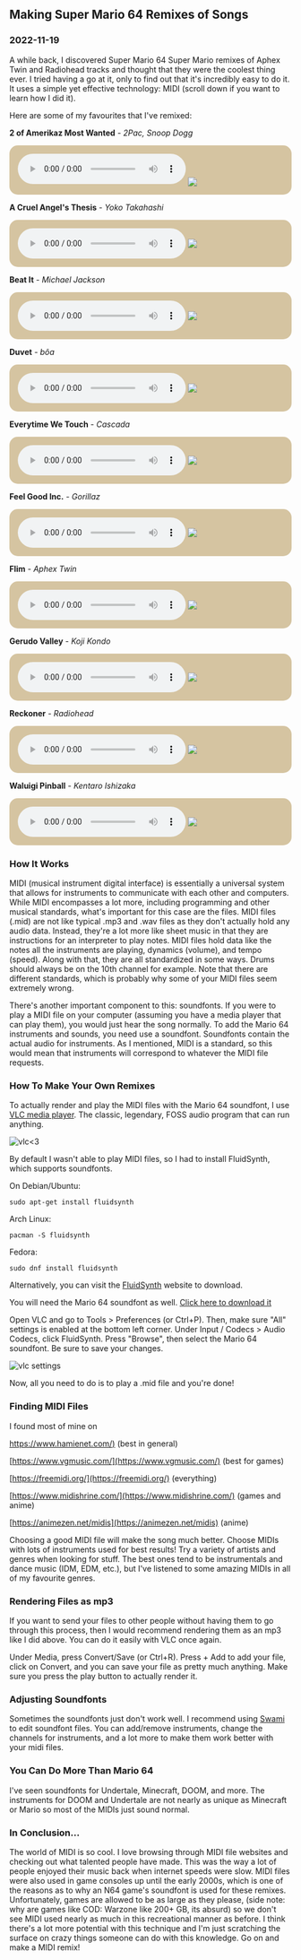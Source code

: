 <!---
title:Making Super Mario 64 Remixes of Songs
date:Sat, 19 Nov 2022 12:00:00 EST
description:Who knew making remixes could be so easy
--->

## Making Super Mario 64 Remixes of Songs

### 2022-11-19

A while back, I discovered Super Mario 64 Super Mario remixes of Aphex Twin and Radiohead tracks and thought that they were the coolest thing ever. I tried having a go at it, only to find out that it's incredibly easy to do it. It uses a simple yet effective technology: MIDI (scroll down if you want to learn how I did it).

Here are some of my favourites that I've remixed:

**2 of Amerikaz Most Wanted** - _2Pac, Snoop Dogg_

<div style="
background-color: #d5c4a1;
padding:15px;
border-radius: 15px;
max-width: 615px">
<audio controls><source src="../assets/audio/2_Of_Bowzaz_Most_Wanted.mp3" type="audio/mpeg"></audio>
<img class="no-border" style="max-height:100px;vertical-align: middle;" src="../assets/images/snoop.gif">
</div>

**A Cruel Angel's Thesis** - _Yoko Takahashi_

<div style="
background-color: #d5c4a1;
padding:15px;
border-radius: 15px;
max-width: 615px">
<audio controls style="vertical-align: middle;"><source src="../assets/audio/cruel_goombas_thesis.mp3" type="audio/mpeg"></audio>
<img class="no-border" style="max-height:100px;vertical-align: middle;" src="../assets/images/asuka_dance.gif">
</div>

**Beat It** - _Michael Jackson_

<div style="
background-color: #d5c4a1;
padding:15px;
border-radius: 15px;
max-width: 615px">
<audio controls style="vertical-align: middle;"><source src="../assets/audio/beat_it64.mp3" type="audio/mpeg"></audio>
<img class="no-border" style="max-height:100px;vertical-align: middle;" src="../assets/images/mario_jackson.gif">
</div>

**Duvet** - _bôa_

<div style="
background-color: #d5c4a1;
padding:15px;
border-radius: 15px;
max-width: 615px">
<audio controls style="vertical-align: middle;">><source src="../assets/audio/serial_experiments_mario.mp3" type="audio/mpeg"></audio>
<img class="no-border" style="max-height:100px;vertical-align: middle;" src="../assets/images/lain_dance.gif">
</div>

**Everytime We Touch** - _Cascada_

<div style="
background-color: #d5c4a1;
padding:15px;
border-radius: 15px;
max-width: 615px">
<audio controls style="vertical-align: middle;"><source src="../assets/audio/EverytimeWeTouch64.mp3" type="audio/mpeg"></audio>
<img class="no-border" style="max-height:100px;vertical-align: middle;" src="../assets/images/baby.gif">
</div>

**Feel Good Inc.** - _Gorillaz_

<div style="
background-color: #d5c4a1;
padding:15px;
border-radius: 15px;
max-width: 615px">
<audio controls style="vertical-align: middle;"><source src="../assets/audio/FeelGoombaInc.mp3" type="audio/mpeg"></audio>
<img class="no-border" style="max-height:100px;vertical-align: middle;" src="../assets/images/gorillaz.gif">
</div>

**Flim** - _Aphex Twin_

<div style="
background-color: #d5c4a1;
padding:15px;
border-radius: 15px;
max-width: 615px">
<audio controls style="vertical-align: middle;"><source src="../assets/audio/flim64.mp3" type="audio/mpeg"></audio>
<img class="no-border" style="max-height:100px;vertical-align: middle;" src="../assets/images/afx_dance.gif">
</div>

**Gerudo Valley** - _Koji Kondo_

<div style="
background-color: #d5c4a1;
padding:15px;
border-radius: 15px;
max-width: 615px">
<audio controls style="vertical-align: middle;"><source src="../assets/audio/gerudo64.mp3" type="audio/mpeg"></audio>
<img class="no-border" style="max-height:100px;vertical-align: middle;" src="../assets/images/lonk.gif">
</div>

**Reckoner** - _Radiohead_

<div style="
background-color: #d5c4a1;
padding:15px;
border-radius: 15px;
max-width: 615px">
<audio controls style="vertical-align: middle;"><source src="../assets/audio/reckon64.mp3" type="audio/mpeg"></audio>
<img class="no-border" style="max-height:100px;vertical-align: middle;" src="../assets/images/thomdance.gif">
</div>

**Waluigi Pinball** - _Kentaro Ishizaka_

<div style="
background-color: #d5c4a1;
padding:15px;
border-radius: 15px;
max-width: 615px">
<audio controls style="vertical-align: middle;"><source src="../assets/audio/waluigi64.mp3" type="audio/mpeg"></audio>
<img class="no-border" style="max-height:100px;vertical-align: middle;" src="../assets/images/waluigi.gif">
</div>

### How It Works

MIDI (musical instrument digital interface) is essentially a universal system that allows for instruments to communicate with each other and computers. While MIDI encompasses a lot more, including programming and other musical standards, what's important for this case are the files. MIDI files (.mid) are not like typical .mp3 and .wav files as they don't actually hold any audio data. Instead, they're a lot more like sheet music in that they are instructions for an interpreter to play notes. MIDI files hold data like the notes all the instruments are playing, dynamics (volume), and tempo (speed). Along with that, they are all standardized in some ways. Drums should always be on the 10th channel for example. Note that there are different standards, which is probably why some of your MIDI files seem extremely wrong.

There's another important component to this: soundfonts. If you were to play a MIDI file on your computer (assuming you have a media player that can play them), you would just hear the song normally. To add the Mario 64 instruments and sounds, you need use a soundfont. Soundfonts contain the actual audio for instruments. As I mentioned, MIDI is a standard, so this would mean that instruments will correspond to whatever the MIDI file requests.

### How To Make Your Own Remixes

To actually render and play the MIDI files with the Mario 64 soundfont, I use [VLC media player](https://www.videolan.org/vlc/). The classic, legendary, FOSS audio program that can run anything.

![vlc<3](../assets/images/vlclessthan3.jpg)

By default I wasn't able to play MIDI files, so I had to install FluidSynth, which supports soundfonts.

On Debian/Ubuntu:

```
sudo apt-get install fluidsynth
```

Arch Linux:

```
pacman -S fluidsynth
```

Fedora:

```
sudo dnf install fluidsynth
```

Alternatively, you can visit the [FluidSynth](https://www.fluidsynth.org/download/) website to download.

You will need the Mario 64 soundfont as well.
[Click here to download it](../assets/resources/Super_Mario_64_SF_v1.4.sf2)

Open VLC and go to Tools > Preferences (or Ctrl+P). Then, make sure "All" settings is enabled at the bottom left corner.
Under Input / Codecs > Audio Codecs, click FluidSynth. Press "Browse", then select the Mario 64 soundfont. Be sure to save your changes.

![vlc settings](../assets/images/vlc_settings.png)

Now, all you need to do is to play a .mid file and you're done!

### Finding MIDI Files

I found most of mine on

[https://www.hamienet.com/)](https://www.hamienet.com/) (best in general)

[https://www.vgmusic.com/](https://www.vgmusic.com/) (best for games)

[https://freemidi.org/](https://freemidi.org/) (everything)

[https://www.midishrine.com/](https://www.midishrine.com/) (games and anime)

[https://animezen.net/midis](https://animezen.net/midis) (anime)

Choosing a good MIDI file will make the song much better. Choose MIDIs with lots of instruments used for best results! Try a variety of artists and genres when looking for stuff. The best ones tend to be instrumentals and dance music (IDM, EDM, etc.), but I've listened to some amazing MIDIs in all of my favourite genres.

### Rendering Files as mp3

If you want to send your files to other people without having them to go through this process, then I would recommend rendering them as an mp3 like I did above. You can do it easily with VLC once again.

Under Media, press Convert/Save (or Ctrl+R).
Press + Add to add your file, click on Convert, and you can save your file as pretty much anything. Make sure you press the play button to actually render it.

### Adjusting Soundfonts

Sometimes the soundfonts just don't work well. I recommend using [Swami](http://www.swamiproject.org/) to edit soundfont files. You can add/remove instruments, change the channels for instruments, and a lot more to make them work better with your midi files.

### You Can Do More Than Mario 64

I've seen soundfonts for Undertale, Minecraft, DOOM, and more. The instruments for DOOM and Undertale are not nearly as unique as Minecraft or Mario so most of the MIDIs just sound normal.

### In Conclusion...

The world of MIDI is so cool. I love browsing through MIDI file websites and checking out what talented people have made. This was the way a lot of people enjoyed their music back when internet speeds were slow. MIDI files were also used in game consoles up until the early 2000s, which is one of the reasons as to why an N64 game's soundfont is used for these remixes. Unfortunately, games are allowed to be as large as they please, (side note: why are games like COD: Warzone like 200+ GB, its absurd) so we don't see MIDI used nearly as much in this recreational manner as before. I think there's a lot more potential with this technique and I'm just scratching the surface on crazy things someone can do with this knowledge. Go on and make a MIDI remix!

